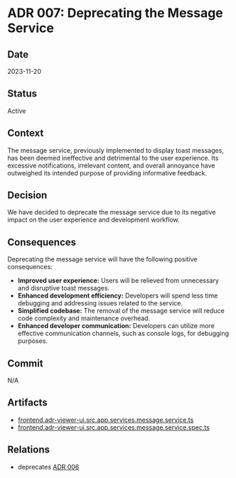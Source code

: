 # ADR 007: Deprecating the Message Service

## Date

2023-11-20

## Status
Active

## Context

The message service, previously implemented to display toast messages, has been deemed ineffective and detrimental to the user experience. Its excessive notifications, irrelevant content, and overall annoyance have outweighed its intended purpose of providing informative feedback.

## Decision

We have decided to deprecate the message service due to its negative impact on the user experience and development workflow.

## Consequences

Deprecating the message service will have the following positive consequences:

- **Improved user experience:** Users will be relieved from unnecessary and disruptive toast messages.
- **Enhanced development efficiency:** Developers will spend less time debugging and addressing issues related to the service.
- **Simplified codebase:** The removal of the message service will reduce code complexity and maintenance overhead.
- **Enhanced developer communication:** Developers can utilize more effective communication channels, such as console logs, for debugging purposes.

## Commit

N/A

## Artifacts

- [frontend.adr-viewer-ui.src.app.services.message.service.ts](../../frontend/adr-viewer-ui/src/app/services/message.service.ts)
- [frontend.adr-viewer-ui.src.app.services.message.service.spec.ts](../../frontend/adr-viewer-ui/src/app/services/message.service.spec.ts)

## Relations

- deprecates [ADR 006](adr-006.md)